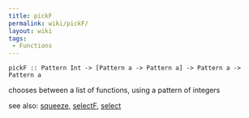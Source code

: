 ```yaml
---
title: pickF
permalink: wiki/pickF/
layout: wiki
tags:
 - Functions
---
```


    pickF :: Pattern Int -> [Pattern a -> Pattern a] -> Pattern a -> Pattern a

chooses between a list of functions, using a pattern of integers

see also: [squeeze](squeeze "wikilink"), [selectF](selectF "wikilink"),
[select](select "wikilink")
